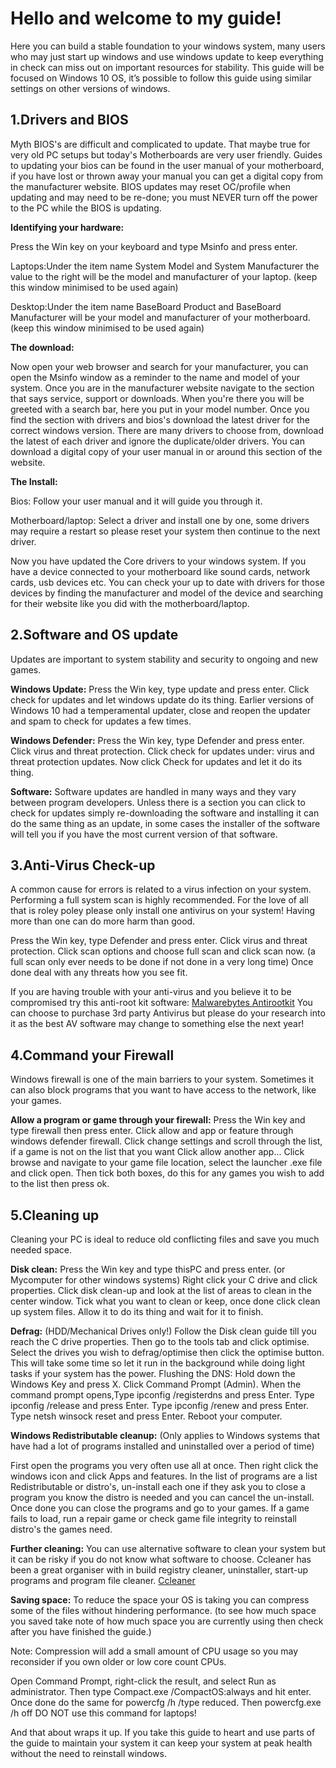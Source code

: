 # **Hello and welcome to my guide!**

Here you can build a stable foundation to your windows system, many users who may just start up windows and use windows update to keep everything in check can miss out on important resources for stability.
This guide will be focused on Windows 10 OS, it’s possible to follow this guide using similar settings on other versions of windows.

## **1.Drivers and BIOS** 
Myth  BIOS's are difficult and complicated to update.
That maybe true for very old PC setups but today's Motherboards are very user friendly.
Guides to updating your bios can be found in the user manual of your motherboard, if you have lost or thrown away your manual you can get a digital copy from the manufacturer website.
BIOS updates may reset OC/profile when updating and may need to be re-done; you must NEVER turn off the power to the PC while the BIOS is updating.

**Identifying your hardware:**

Press the Win key on your keyboard and type Msinfo and press enter.

Laptops:Under the item name System Model and System Manufacturer the value to the right will be the model and manufacturer of your laptop. (keep this window minimised to be used again)

Desktop:Under the item name BaseBoard Product and BaseBoard Manufacturer will be your model and manufacturer of your motherboard. (keep this window minimised to be used again)


**The download:**

Now open your web browser and search for your manufacturer, you can open the Msinfo window as a reminder to the name and model of your system.
Once you are in the manufacturer website navigate to the section that says service, support or downloads.
When you're there you will be greeted with a search bar, here you put in your model number.
Once you find the section with drivers and bios's download the latest driver for the correct windows version.
There are many drivers to choose from, download the latest of each driver and ignore the duplicate/older drivers.
You can download a digital copy of your user manual in or around this section of the website.

**The Install:**

Bios: Follow your user manual and it will guide you through it. 

Motherboard/laptop: Select a driver and install one by one, some drivers may require a restart so please reset your system then continue to the next driver.


Now you have updated the Core drivers to your windows system.
If you have a device connected to your motherboard like sound cards, network cards, usb devices etc.
You can check your up to date with drivers for those devices by finding the manufacturer and model of the device and searching for their website like you did with the motherboard/laptop.

## **2.Software and OS update**
Updates are important to system stability and security to ongoing and new games.

**Windows Update:**
Press the Win key, type update and press enter.
Click check for updates and let windows update do its thing.
Earlier versions of Windows 10 had a temperamental updater, close and reopen the updater and spam to check for updates a few times.

**Windows Defender:**
Press the Win key, type Defender and press enter.
Click virus and threat protection.
Click check for updates under: virus and threat protection updates.
Now click Check for updates and let it do its thing.

**Software:**
Software updates are handled in many ways and they vary between program developers.
Unless there is a section you can click to check for updates simply re-downloading the software and installing it can do the same thing as an update, in some cases the installer of the software will tell you if you have the most current version of that software.

## **3.Anti-Virus Check-up**
A common cause for errors is related to a virus infection on your system.
Performing a full system scan is highly recommended.
For the love of all that is roley poley please only install one antivirus on your system!
Having more than one can do more harm than good.

Press the Win key, type Defender and press enter.
Click virus and threat protection.
Click scan options and choose full scan and click scan now. (a full scan only ever needs to be done if not done in a very long time)
Once done deal with any threats how you see fit.

If you are having trouble with your anti-virus and you believe it to be compromised try this anti-root kit software:
[Malwarebytes Antirootkit](https://www.malwarebytes.com/antirootkit/)
You can choose to purchase 3rd party Antivirus but please do your research into it as the best AV software may change to something else the next year!

## **4.Command your Firewall**
Windows firewall is one of the main barriers to your system.
Sometimes it can also block programs that you want to have access to the network, like your games.

**Allow a program or game through your firewall:**
Press the Win key and type firewall then press enter.
Click allow and app or feature through windows defender firewall.
Click change settings and scroll through the list, if a game is not on the list that you want Click allow another app...
Click browse and navigate to your game file location, select the launcher .exe file and click open.
Then tick both boxes, do this for any games you wish to add to the list then press ok.

## **5.Cleaning up**
Cleaning your PC is ideal to reduce old conflicting files and save you much needed space.

**Disk clean:**
Press the Win key and type thisPC and press enter. (or Mycomputer for other windows systems)
Right click your C drive and click properties.
Click disk clean-up and look at the list of areas to clean in the center window.
Tick what you want to clean or keep, once done click clean up system files.
Allow it to do its thing and wait for it to finish.

**Defrag:** (HDD/Mechanical Drives only!)
Follow the Disk clean guide till you reach the C drive properties.
Then go to the tools tab and click optimise.
Select the drives you wish to defrag/optimise then click the optimise button.
This will take some time so let it run in the background while doing light tasks if your system has the power.
Flushing the DNS:
Hold down the Windows Key and press X.
Click Command Prompt (Admin).
When the command prompt opens,Type ipconfig /registerdns and press Enter.
Type ipconfig /release and press Enter.
Type ipconfig /renew and press Enter.
Type netsh winsock reset and press Enter.
Reboot your computer.

**Windows Redistributable cleanup:**
(Only applies to Windows systems that have had a lot of programs installed and uninstalled over a period of time)

First open the programs you very often use all at once.
Then right click the windows icon and click Apps and features.
In the list of programs are a list Redistributable or distro's, un-install each one if they ask you to close a program you know the distro is needed and you can cancel the un-install.
Once done you can close the programs and go to your games.
If a game fails to load, run a repair game or check game file integrity to reinstall distro's the games need.

**Further cleaning:**
You can use alternative software to clean your system but it can be risky if you do not know what software to choose.
Ccleaner has been a great organiser with in build registry cleaner, uninstaller, start-up programs and program file cleaner.
[Ccleaner](https://www.ccleaner.com/ccleaner/download)

**Saving space:**
To reduce the space your OS is taking you can compress some of the files without hindering performance. (to see how much space you saved take note of how much space you are currently using then check after you have finished the guide.)

Note: Compression will add a small amount of CPU usage so you may reconsider if you own older or low core count CPUs.

Open Command Prompt, right-click the result, and select Run as administrator.
Then type Compact.exe /CompactOS:always and hit enter.
Once done do the same for powercfg /h /type reduced.
Then powercfg.exe /h off DO NOT use this command for laptops!

And that about wraps it up.
If you take this guide to heart and use parts of the guide to maintain your system it can keep your system at peak health without the need to reinstall windows.
